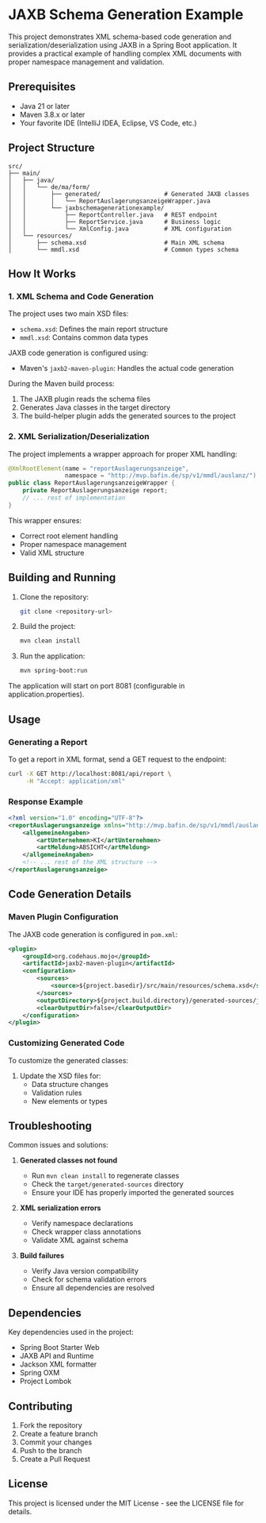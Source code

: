 # JAXB Schema Generation Example

This project demonstrates XML schema-based code generation and serialization/deserialization using JAXB in a Spring Boot application. It provides a practical example of handling complex XML documents with proper namespace management and validation.

## Prerequisites

- Java 21 or later
- Maven 3.8.x or later
- Your favorite IDE (IntelliJ IDEA, Eclipse, VS Code, etc.)

## Project Structure

```
src/
├── main/
│   ├── java/
│   │   └── de/ma/form/
│   │       ├── generated/                  # Generated JAXB classes
│   │       │   └── ReportAuslagerungsanzeigeWrapper.java
│   │       └── jaxbschemagenerationexample/
│   │           ├── ReportController.java   # REST endpoint
│   │           ├── ReportService.java      # Business logic
│   │           └── XmlConfig.java          # XML configuration
│   └── resources/
│       ├── schema.xsd                      # Main XML schema
│       └── mmdl.xsd                        # Common types schema
```

## How It Works

### 1. XML Schema and Code Generation

The project uses two main XSD files:
- `schema.xsd`: Defines the main report structure
- `mmdl.xsd`: Contains common data types

JAXB code generation is configured using:
- Maven's `jaxb2-maven-plugin`: Handles the actual code generation

During the Maven build process:
1. The JAXB plugin reads the schema files
2. Generates Java classes in the target directory
3. The build-helper plugin adds the generated sources to the project

### 2. XML Serialization/Deserialization

The project implements a wrapper approach for proper XML handling:

```java
@XmlRootElement(name = "reportAuslagerungsanzeige", 
                namespace = "http://mvp.bafin.de/sp/v1/mmdl/auslanz/")
public class ReportAuslagerungsanzeigeWrapper {
    private ReportAuslagerungsanzeige report;
    // ... rest of implementation
}
```

This wrapper ensures:
- Correct root element handling
- Proper namespace management
- Valid XML structure

## Building and Running

1. Clone the repository:
   ```bash
   git clone <repository-url>
   ```

2. Build the project:
   ```bash
   mvn clean install
   ```

3. Run the application:
   ```bash
   mvn spring-boot:run
   ```

The application will start on port 8081 (configurable in application.properties).

## Usage

### Generating a Report

To get a report in XML format, send a GET request to the endpoint:

```bash
curl -X GET http://localhost:8081/api/report \
     -H "Accept: application/xml"
```

### Response Example

```xml
<?xml version="1.0" encoding="UTF-8"?>
<reportAuslagerungsanzeige xmlns="http://mvp.bafin.de/sp/v1/mmdl/auslanz/">
    <allgemeineAngaben>
        <artUnternehmen>KI</artUnternehmen>
        <artMeldung>ABSICHT</artMeldung>
    </allgemeineAngaben>
    <!-- ... rest of the XML structure -->
</reportAuslagerungsanzeige>
```

## Code Generation Details

### Maven Plugin Configuration

The JAXB code generation is configured in `pom.xml`:

```xml
<plugin>
    <groupId>org.codehaus.mojo</groupId>
    <artifactId>jaxb2-maven-plugin</artifactId>
    <configuration>
        <sources>
            <source>${project.basedir}/src/main/resources/schema.xsd</source>
        </sources>
        <outputDirectory>${project.build.directory}/generated-sources/jaxb</outputDirectory>
        <clearOutputDir>false</clearOutputDir>
    </configuration>
</plugin>
```

### Customizing Generated Code

To customize the generated classes:


1. Update the XSD files for:
    - Data structure changes
    - Validation rules
    - New elements or types

## Troubleshooting

Common issues and solutions:

1. **Generated classes not found**
    - Run `mvn clean install` to regenerate classes
    - Check the `target/generated-sources` directory
    - Ensure your IDE has properly imported the generated sources

2. **XML serialization errors**
    - Verify namespace declarations
    - Check wrapper class annotations
    - Validate XML against schema

3. **Build failures**
    - Verify Java version compatibility
    - Check for schema validation errors
    - Ensure all dependencies are resolved

## Dependencies

Key dependencies used in the project:

- Spring Boot Starter Web
- JAXB API and Runtime
- Jackson XML formatter
- Spring OXM
- Project Lombok

## Contributing

1. Fork the repository
2. Create a feature branch
3. Commit your changes
4. Push to the branch
5. Create a Pull Request

## License

This project is licensed under the MIT License - see the LICENSE file for details.

